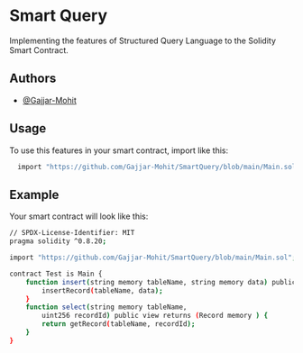 
# Smart Query

Implementing the features of Structured Query Language to the Solidity Smart Contract.

## Authors

- [@Gajjar-Mohit](https://www.github.com/Gajjar-Mohit)


## Usage

To use this features in your smart contract, import like this:

```bash
  import "https://github.com/Gajjar-Mohit/SmartQuery/blob/main/Main.sol";
```

## Example

Your smart contract will look like this:

```bash
// SPDX-License-Identifier: MIT
pragma solidity ^0.8.20;

import "https://github.com/Gajjar-Mohit/SmartQuery/blob/main/Main.sol";

contract Test is Main {
    function insert(string memory tableName, string memory data) public {
        insertRecord(tableName, data);
    }
    function select(string memory tableName,
        uint256 recordId) public view returns (Record memory ) {
        return getRecord(tableName, recordId);
    }
}
```

